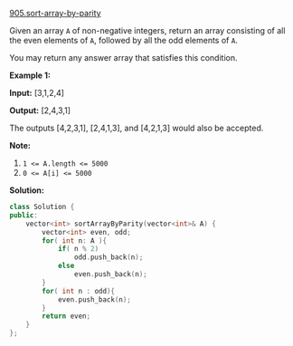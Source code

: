 [905.sort-array-by-parity](https://leetcode.com/problems/sort-array-by-parity/)  

Given an array `A` of non-negative integers, return an array consisting of all the even elements of `A`, followed by all the odd elements of `A`.

You may return any answer array that satisfies this condition.

**Example 1:**

  
**Input:** \[3,1,2,4\]
  
**Output:** \[2,4,3,1\]
  
The outputs \[4,2,3,1\], \[2,4,1,3\], and \[4,2,1,3\] would also be accepted.
  

**Note:**

1.  `1 <= A.length <= 5000`
2.  `0 <= A[i] <= 5000`  



**Solution:**  

```cpp
class Solution {
public:
    vector<int> sortArrayByParity(vector<int>& A) {
        vector<int> even, odd;
        for( int n: A ){
            if( n % 2)
                odd.push_back(n);
            else
                even.push_back(n);
        }
        for( int n : odd){
            even.push_back(n);
        }
        return even;
    }
};
```
      
